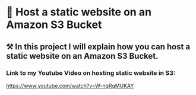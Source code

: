# 🙌 Host a static website on an Amazon S3 Bucket

## ⚒️ In this project I will explain how you can host a static website on an Amazon S3 Bucket.

### Link to my Youtube Video on hosting static website in S3:

https://www.youtube.com/watch?v=W-nqRqMUKAY
